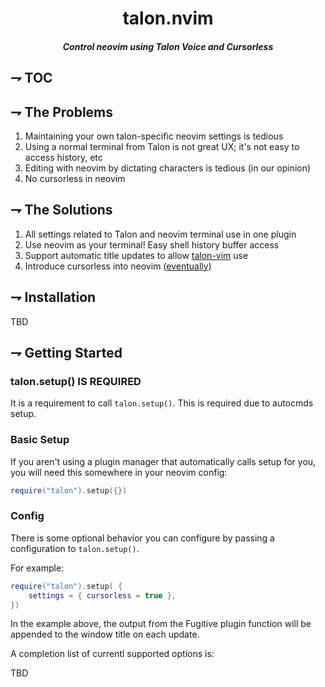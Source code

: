 <div align="center">

# talon.nvim

##### Control neovim using Talon Voice and Cursorless

</div>

## ⇁ TOC

## ⇁ The Problems

1. Maintaining your own talon-specific neovim settings is tedious
2. Using a normal terminal from Talon is not great UX; it's not easy to access history, etc
3. Editing with neovim by dictating characters is tedious (in our opinion)
4. No cursorless in neovim

## ⇁ The Solutions

1. All settings related to Talon and neovim terminal use in one plugin
2. Use neovim as your terminal! Easy shell history buffer access
3. Support automatic title updates to allow [talon-vim](https://github.com/hands-free-vim/talon-vim) use
4. Introduce cursorless into neovim ([eventually](https://github.com/cursorless-dev/cursorless/pull/2256))

## ⇁ Installation

TBD

## ⇁ Getting Started

### talon.setup() IS REQUIRED

It is a requirement to call `talon.setup()`. This is required due to autocmds setup.

### Basic Setup

If you aren't using a plugin manager that automatically calls setup for you, you will need this somewhere in your neovim config:

```lua
require("talon").setup({})
```

### Config

There is some optional behavior you can configure by passing a configuration to `talon.setup()`.

For example:

```lua
require("talon").setup( {
    settings = { cursorless = true },
})
```

In the example above, the output from the Fugitive plugin function will be appended to the window title on each update.

A completion list of currentl supported options is:

TBD
